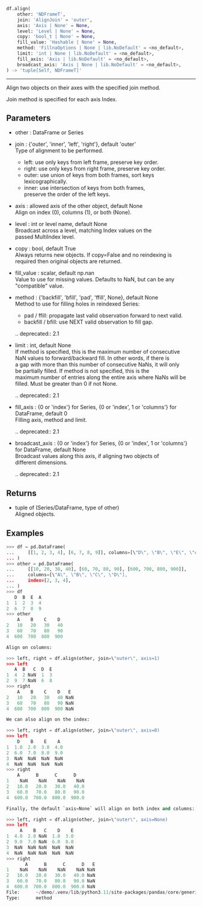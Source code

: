 ```python
df.align(
    other: 'NDFrameT',
    join: 'AlignJoin' = 'outer',
    axis: 'Axis | None' = None,
    level: 'Level | None' = None,
    copy: 'bool_t | None' = None,
    fill_value: 'Hashable | None' = None,
    method: 'FillnaOptions | None | lib.NoDefault' = <no_default>,
    limit: 'int | None | lib.NoDefault' = <no_default>,
    fill_axis: 'Axis | lib.NoDefault' = <no_default>,
    broadcast_axis: 'Axis | None | lib.NoDefault' = <no_default>,
) -> 'tuple[Self, NDFrameT]'
```

---

Align two objects on their axes with the specified join method.

Join method is specified for each axis Index.

## Parameters

- other : DataFrame or Series
- join : {'outer', 'inner', 'left', 'right'}, default 'outer'  
   Type of alignment to be performed.

    - left: use only keys from left frame, preserve key order.
    - right: use only keys from right frame, preserve key order.
    - outer: use union of keys from both frames, sort keys lexicographically.
    - inner: use intersection of keys from both frames,  
      preserve the order of the left keys.

- axis : allowed axis of the other object, default None  
   Align on index (0), columns (1), or both (None).
- level : int or level name, default None  
   Broadcast across a level, matching Index values on the  
   passed MultiIndex level.
- copy : bool, default True  
   Always returns new objects. If copy=False and no reindexing is  
   required then original objects are returned.
- fill_value : scalar, default np.nan  
   Value to use for missing values. Defaults to NaN, but can be any  
   \"compatible\" value.
- method : {'backfill', 'bfill', 'pad', 'ffill', None}, default None  
   Method to use for filling holes in reindexed Series:

    - pad / ffill: propagate last valid observation forward to next valid.
    - backfill / bfill: use NEXT valid observation to fill gap.

    .. deprecated:: 2.1

- limit : int, default None  
   If method is specified, this is the maximum number of consecutive  
   NaN values to forward/backward fill. In other words, if there is  
   a gap with more than this number of consecutive NaNs, it will only  
   be partially filled. If method is not specified, this is the  
   maximum number of entries along the entire axis where NaNs will be  
   filled. Must be greater than 0 if not None.

    .. deprecated:: 2.1

- fill_axis : {0 or 'index'} for Series, {0 or 'index', 1 or 'columns'} for
  DataFrame, default 0  
   Filling axis, method and limit.

    .. deprecated:: 2.1

- broadcast_axis : {0 or 'index'} for Series, {0 or 'index', 1 or 'columns'} for
  DataFrame, default None  
   Broadcast values along this axis, if aligning two objects of  
   different dimensions.

    .. deprecated:: 2.1

## Returns

- tuple of (Series/DataFrame, type of other)  
   Aligned objects.

## Examples

```python
>>> df = pd.DataFrame(
...     [[1, 2, 3, 4], [6, 7, 8, 9]], columns=[\"D\", \"B\", \"E\", \"A\"], index=[1, 2]
... )
>>> other = pd.DataFrame(
...     [[10, 20, 30, 40], [60, 70, 80, 90], [600, 700, 800, 900]],
...     columns=[\"A\", \"B\", \"C\", \"D\"],
...     index=[2, 3, 4],
... )
>>> df
   D  B  E  A
1  1  2  3  4
2  6  7  8  9
>>> other
    A    B    C    D
2   10   20   30   40
3   60   70   80   90
4  600  700  800  900

Align on columns:

>>> left, right = df.align(other, join=\"outer\", axis=1)
>>> left
   A  B   C  D  E
1  4  2 NaN  1  3
2  9  7 NaN  6  8
>>> right
    A    B    C    D   E
2   10   20   30   40 NaN
3   60   70   80   90 NaN
4  600  700  800  900 NaN

We can also align on the index:

>>> left, right = df.align(other, join=\"outer\", axis=0)
>>> left
    D    B    E    A
1  1.0  2.0  3.0  4.0
2  6.0  7.0  8.0  9.0
3  NaN  NaN  NaN  NaN
4  NaN  NaN  NaN  NaN
>>> right
    A      B      C      D
1    NaN    NaN    NaN    NaN
2   10.0   20.0   30.0   40.0
3   60.0   70.0   80.0   90.0
4  600.0  700.0  800.0  900.0

Finally, the default `axis=None` will align on both index and columns:

>>> left, right = df.align(other, join=\"outer\", axis=None)
>>> left
     A    B   C    D    E
1  4.0  2.0 NaN  1.0  3.0
2  9.0  7.0 NaN  6.0  8.0
3  NaN  NaN NaN  NaN  NaN
4  NaN  NaN NaN  NaN  NaN
>>> right
       A      B      C      D   E
1    NaN    NaN    NaN    NaN NaN
2   10.0   20.0   30.0   40.0 NaN
3   60.0   70.0   80.0   90.0 NaN
4  600.0  700.0  800.0  900.0 NaN
File:      ~/demo/.venv/lib/python3.11/site-packages/pandas/core/generic.py
Type:      method

```
